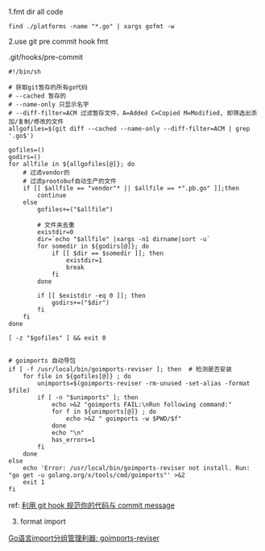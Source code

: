 1.fmt dir all code

```
find ./platforms -name "*.go" | xargs gofmt -w
```

2.use git pre commit hook fmt

.git/hooks/pre-commit

```
#!/bin/sh

# 获取git暂存的所有go代码
# --cached 暂存的
# --name-only 只显示名字
# --diff-filter=ACM 过滤暂存文件，A=Added C=Copied M=Modified, 即筛选出添加/复制/修改的文件
allgofiles=$(git diff --cached --name-only --diff-filter=ACM | grep '.go$')

gofiles=()
godirs=()
for allfile in ${allgofiles[@]}; do
    # 过滤vendor的
    # 过滤prootobuf自动生产的文件
    if [[ $allfile == "vendor"* || $allfile == *".pb.go" ]];then
        continue
    else
        gofiles+=("$allfile")

        # 文件夹去重
        existdir=0
        dir=`echo "$allfile" |xargs -n1 dirname|sort -u`
        for somedir in ${godirs[@]}; do
            if [[ $dir == $somedir ]]; then
                existdir=1
                break
            fi
        done

        if [[ $existdir -eq 0 ]]; then
            godirs+=("$dir")
        fi
    fi
done

[ -z "$gofiles" ] && exit 0


# goimports 自动导包
if [ -f /usr/local/bin/goimports-reviser ]; then  # 检测是否安装
    for file in ${gofiles[@]} ; do
        unimports=$(goimports-reviser -rm-unused -set-alias -format $file)
        if [ -n "$unimports" ]; then
            echo >&2 "goimports FAIL:\nRun following command:"
            for f in ${unimports[@]} ; do
                echo >&2 " goimports -w $PWD/$f"
            done
            echo "\n"
            has_errors=1
        fi
    done
else
	echo 'Error: /usr/local/bin/goimports-reviser not install. Run: "go get -u golang.org/x/tools/cmd/goimports"' >&2
	exit 1
fi
```

ref: [利用 git hook 规范你的代码与 commit message](https://razeen.me/posts/golang-and-git-commit-message-pre-commit/)

3. format import 

[Go语言import分组管理利器: goimports-reviser](https://zhuanlan.zhihu.com/p/411181637)


